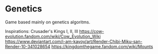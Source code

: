 # Genetics
 Game based mainly on genetics algoritms.

Inspirations:
Crusader's Kings I, II, III
https://cow-evolution.fandom.com/wiki/Cow_Evolution_Wiki
https://www.deviantart.com/i-am-kayoy/art/Render-Chibi-Miku-san-Render-10-341028654
https://kingdomthegame.fandom.com/wiki/Mounts
